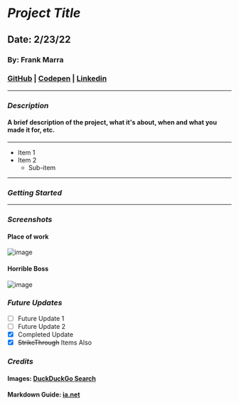 # **_Project Title_**

## Date: 2/23/22

### By: Frank Marra

### [GitHub](https://github.com/frankmarra/) | [Codepen](https://codepen.io/Silverbeard) | [Linkedin](https://www.linkedin.com/in/frank-marra-5b5857a3)

---

### **_Description_**

#### A brief description of the project, what it's about, when and what you made it for, etc.

---

- Item 1
- Item 2
  - Sub-item

---

### **_Getting Started_**

---

### **_Screenshots_**

#### Place of work

![image](https://external-content.duckduckgo.com/iu/?u=https%3A%2F%2Fres.cloudinary.com%2Fteepublic%2Fimage%2Fprivate%2Fs--JRGstQ_A--%2Ft_Preview%2Fb_rgb%3A000000%2Cc_limit%2Cf_auto%2Ch_630%2Cq_90%2Cw_630%2Fv1567195923%2Fproduction%2Fdesigns%2F5796433_0.jpg&f=1&nofb=1)

#### Horrible Boss

![image](https://external-content.duckduckgo.com/iu/?u=https%3A%2F%2Fpm1.narvii.com%2F6467%2Fe4a3887e28f1cfe85c3cf654ceafe18fac1ccdf5_hq.jpg&f=1&nofb=1)

### **_Future Updates_**

- [ ] Future Update 1
- [ ] Future Update 2
- [x] Completed Update
- [x] ~~StrikeThrough~~ Items Also

### **_Credits_**

#### Images: [DuckDuckGo Search](https://duckduckgo.com)

#### Markdown Guide: [ia.net](https://ia.net/writer/support/general/markdown-guide)
